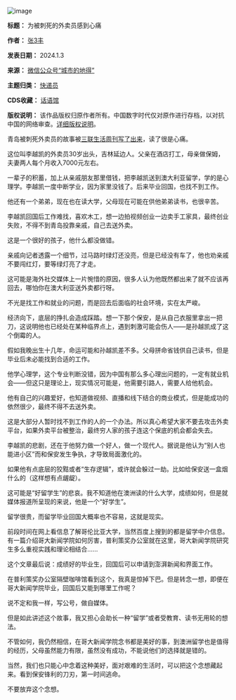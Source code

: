 ![image](https://chinadigitaltimes.net/chinese/files/2024/01/post-703835-659667ec52f62.)




**标题：** 为被刺死的外卖员感到心痛  

**作者：** [张3丰](https://chinadigitaltimes.net/space/城市的地得)  

**发表日期：** 2024.1.3  

**来源：** [微信公众号“城市的地得”](https://mp.weixin.qq.com/s/Q_18bDj1QQQM4eqXbQ3X0g)  

**主题归类：** [快递员](https://chinadigitaltimes.net/space/快递员)  

**CDS收藏：** [话语馆](https://chinadigitaltimes.net/space/%E8%AF%9D%E8%AF%AD%E9%A6%86)  

**版权说明：** 该作品版权归原作者所有。中国数字时代仅对原作进行存档，以对抗中国的网络审查。[详细版权说明](https://chinadigitaltimes.net/chinese/copyright)。


青岛被刺死外卖员的故事被[三联生活周刊写了出来](https://chinadigitaltimes.net/chinese/703830.html "三联生活周刊写了出来")，读了很是心痛。


这位叫李越凯的外卖员30岁出头，吉林延边人。父亲在酒店打工，母亲做保姆，夫妻两人每个月收入7000元左右。


一辈子的积蓄，加上从亲戚朋友那里借钱，把李越凯送到澳大利亚留学，学的是心理学。李越凯一度中断学业，因为家里没钱了。后来毕业回国，也找不到工作。


他还有一个弟弟，现在也在读大学，父母现在可能在供他弟弟读书，也很辛苦。


李越凯回国后工作难找，喜欢木工，想一边拍视频创业一边卖手工家具，最终创业失败，不得不到青岛投靠亲戚，自己去送外卖。


这是一个很好的孩子，他什么都没做错。


亲戚向记者透露一个细节，过马路时绿灯还没亮，但是已经没有车了，他也劝亲戚不要闯红灯，要等绿灯亮了才走。


这可能是海外社交媒体上一片惋惜的原因，很多人认为他既然都出来了就不应该再回去，哪怕你在澳大利亚送外卖都行呀。


不光是找工作和就业的问题，而是回去后面临的社会环境，实在太严峻。


经济向下，底层的挣扎会造成踩踏。想一下那个保安，是从自己衣服里拿出一把刀，这说明他也已经处在某种临界点上，遇到刺激可能会伤人——是孙越凯成了这个倒霉的人。


假如我晚出生十几年，命运可能和孙越凯差不多。父母拼命省钱供自己读书，但是毕业后未必能找到合适的工作。


他学心理学，这个专业判断没错，因为中国有那么多心理出问题的，一定有就业机会——但这只是理论上，现实情况可能是，他需要引路人，需要人给他机会。


他有自己的兴趣爱好，也知道做视频、直播和线下结合的商业模式，但是能成功的依然很少，最终不得不去送外卖。


这是大部分人暂时找不到工作的人的一个办法。所以真心希望大家不要去攻击外卖平台，如果外卖平台被整治，最终穷人家的孩子连这个保底的机会都会失去。


李越凯的悲剧，还在于他努力做一个好人，做一个现代人。据说是他认为“别人也能进小区”而和保安发生争执，才导致局面激化的。


如果他有点底层的狡黠或者“生存逻辑”，或许就会躲过一劫。比如给保安送一盒烟什么的（这样想有点龌龊）。


这可能是“好留学生”的悲哀。我不知道他在澳洲读的什么大学，成绩如何，但是就媒体报道所呈现的来说，他是一个“好学生”。


留学很贵，而留学毕业回国大概率也不容易，这就是现实。


前段时间在网上看信息了解哥伦比亚大学，当然百度上搜到的都是留学中介信息。有一篇介绍哥大新闻学院如何厉害，普利策奖办公室就在这里，哥大新闻学院研究生多么重视实践和理论相结合……


这个文章最后说：成绩好的毕业生，回国后可以申请到澎湃新闻和界面工作。


在普利策奖办公室隔壁咖啡馆看到这个，我真是惊掉下巴。但是转念一想，即便在哥大新闻学院毕业，回国后又能到哪里工作呢？


说不定和我一样，写公号，做自媒体。


但是如此讲述这个故事，我又担心会助长一种“留学”或者受教育、读书无用轮的想法。


不管如何，我仍然相信，在哥大新闻学院念书都是美好的事，到澳洲留学也是值得的经历，父母虽然能力有限，虽然没有成功，不能说他们的选择就是错的。


当然，我们也只能心中念着这种美好，面对艰难的生活时，可以把这个念想藏起来。看到保安锋利的刀刃，第一时间逃命。


不要放弃这个念想。


